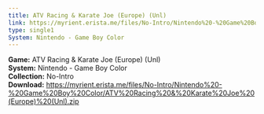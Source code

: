 ```yaml
---
title: ATV Racing & Karate Joe (Europe) (Unl)
link: https://myrient.erista.me/files/No-Intro/Nintendo%20-%20Game%20Boy%20Color/ATV%20Racing%20&%20Karate%20Joe%20(Europe)%20(Unl).zip
type: single1
System: Nintendo - Game Boy Color
---
```

<b>Game:</b> ATV Racing & Karate Joe (Europe) (Unl)<br>
<b>System:</b> Nintendo - Game Boy Color<br>
<b>Collection:</b> No-Intro<br>
<b>Download:</b> https://myrient.erista.me/files/No-Intro/Nintendo%20-%20Game%20Boy%20Color/ATV%20Racing%20&%20Karate%20Joe%20(Europe)%20(Unl).zip
